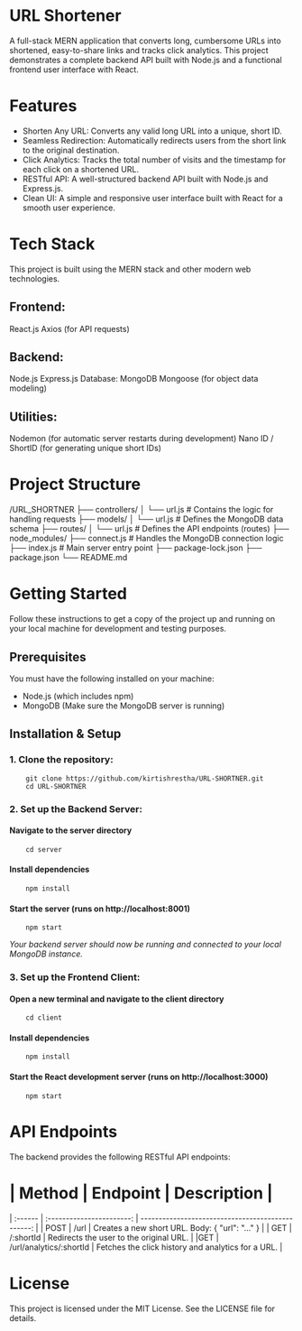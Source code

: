# URL Shortener
A full-stack MERN application that converts long, cumbersome URLs into shortened, easy-to-share links and tracks click analytics. This project demonstrates a complete backend API built with Node.js and a functional frontend user interface with React.

# Features
- Shorten Any URL: Converts any valid long URL into a unique, short ID.
- Seamless Redirection: Automatically redirects users from the short link to the original destination.
- Click Analytics: Tracks the total number of visits and the timestamp for each click on a shortened URL.
- RESTful API: A well-structured backend API built with Node.js and Express.js.
- Clean UI: A simple and responsive user interface built with React for a smooth user experience.


# Tech Stack
This project is built using the MERN stack and other modern web technologies.

## Frontend:
React.js
Axios (for API requests)

## Backend:
Node.js
Express.js
Database:
MongoDB
Mongoose (for object data modeling)

## Utilities:
Nodemon (for automatic server restarts during development)
Nano ID / ShortID (for generating unique short IDs)


# Project Structure
/URL_SHORTNER
├── controllers/
│ └── url.js # Contains the logic for handling requests
├── models/
│ └── url.js # Defines the MongoDB data schema
├── routes/
│ └── url.js # Defines the API endpoints (routes)
├── node_modules/
├── connect.js # Handles the MongoDB connection logic
├── index.js # Main server entry point
├── package-lock.json
├── package.json
└── README.md


# Getting Started
Follow these instructions to get a copy of the project up and running on your local machine for development and testing purposes.

## Prerequisites
You must have the following installed on your machine:
- Node.js (which includes npm)
- MongoDB (Make sure the MongoDB server is running)

## Installation & Setup
### 1. Clone the repository:
```
    git clone https://github.com/kirtishrestha/URL-SHORTNER.git
    cd URL-SHORTNER
```

### 2. Set up the Backend Server:
#### Navigate to the server directory
```
    cd server
```

#### Install dependencies
```
    npm install
```

#### Start the server (runs on http://localhost:8001)
```
    npm start
```

_Your backend server should now be running and connected to your local MongoDB instance._

### 3. Set up the Frontend Client:
#### Open a new terminal and navigate to the client directory
```
    cd client
```

#### Install dependencies
```
    npm install
```

#### Start the React development server (runs on http://localhost:3000)
```
    npm start
```

# API Endpoints
The backend provides the following RESTful API endpoints:
# | Method	| Endpoint	                | Description                                       |
  | :------ | :-----------------------: | ------------------------------------------------: |
  | POST    | /url	                    | Creates a new short URL. Body: { "url": "..." } |
  | GET	    | /:shortId	                | Redirects the user to the original URL. |
  |GET     	| /url/analytics/:shortId	| Fetches the click history and analytics for a URL. |



# License
This project is licensed under the MIT License. See the LICENSE file for details.
